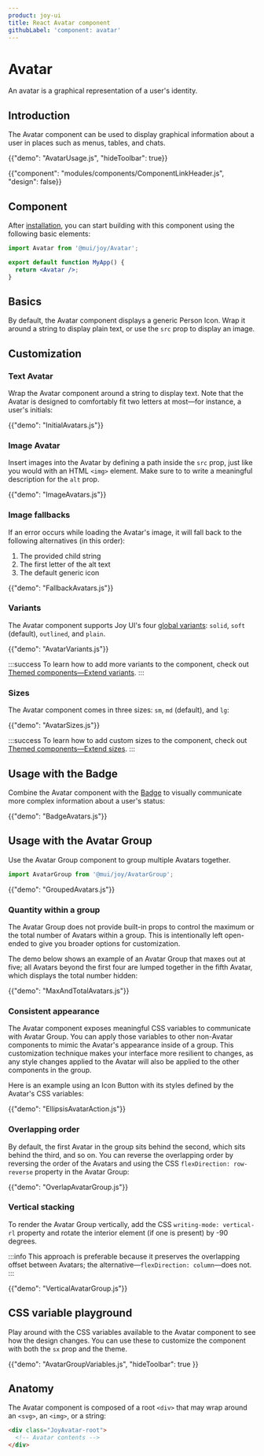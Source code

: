 ```yaml
---
product: joy-ui
title: React Avatar component
githubLabel: 'component: avatar'
---
```


# Avatar

<p class="description">An avatar is a graphical representation of a user's identity.</p>

## Introduction

The Avatar component can be used to display graphical information about a user in places such as menus, tables, and chats.

{{"demo": "AvatarUsage.js", "hideToolbar": true}}

{{"component": "modules/components/ComponentLinkHeader.js", "design": false}}

## Component

After [installation](/joy-ui/getting-started/installation/), you can start building with this component using the following basic elements:

```jsx
import Avatar from '@mui/joy/Avatar';

export default function MyApp() {
  return <Avatar />;
}
```

## Basics

By default, the Avatar component displays a generic Person Icon.
Wrap it around a string to display plain text, or use the `src` prop to display an image.

## Customization

### Text Avatar

Wrap the Avatar component around a string to display text.
Note that the Avatar is designed to comfortably fit two letters at most—for instance, a user's initials:

{{"demo": "InitialAvatars.js"}}

### Image Avatar

Insert images into the Avatar by defining a path inside the `src` prop, just like you would with an HTML `<img>` element.
Make sure to to write a meaningful description for the `alt` prop.

{{"demo": "ImageAvatars.js"}}

### Image fallbacks

If an error occurs while loading the Avatar's image, it will fall back to the following alternatives (in this order):

1. The provided child string
2. The first letter of the alt text
3. The default generic icon

{{"demo": "FallbackAvatars.js"}}

### Variants

The Avatar component supports Joy UI's four [global variants](/joy-ui/main-features/global-variants/): `solid`, `soft` (default), `outlined`, and `plain`.

{{"demo": "AvatarVariants.js"}}

:::success
To learn how to add more variants to the component, check out [Themed components—Extend variants](/joy-ui/customization/themed-components/#extend-variants).
:::

### Sizes

The Avatar component comes in three sizes: `sm`, `md` (default), and `lg`:

{{"demo": "AvatarSizes.js"}}

:::success
To learn how to add custom sizes to the component, check out [Themed components—Extend sizes](/joy-ui/customization/themed-components/#extend-sizes).
:::

## Usage with the Badge

Combine the Avatar component with the [Badge](/joy-ui/react-badge/) to visually communicate more complex information about a user's status:

{{"demo": "BadgeAvatars.js"}}

## Usage with the Avatar Group

Use the Avatar Group component to group multiple Avatars together.

```jsx
import AvatarGroup from '@mui/joy/AvatarGroup';
```

{{"demo": "GroupedAvatars.js"}}

### Quantity within a group

The Avatar Group does not provide built-in props to control the maximum or the total number of Avatars within a group.
This is intentionally left open-ended to give you broader options for customization.

The demo below shows an example of an Avatar Group that maxes out at five; all Avatars beyond the first four are lumped together in the fifth Avatar, which displays the total number hidden:

{{"demo": "MaxAndTotalAvatars.js"}}

### Consistent appearance

The Avatar component exposes meaningful CSS variables to communicate with Avatar Group.
You can apply those variables to other non-Avatar components to mimic the Avatar's appearance inside of a group.
This customization technique makes your interface more resilient to changes, as any style changes applied to the Avatar will also be applied to the other components in the group.

Here is an example using an Icon Button with its styles defined by the Avatar's CSS variables:

{{"demo": "EllipsisAvatarAction.js"}}

### Overlapping order

By default, the first Avatar in the group sits behind the second, which sits behind the third, and so on.
You can reverse the overlapping order by reversing the order of the Avatars and using the CSS `flexDirection: row-reverse` property in the Avatar Group:

{{"demo": "OverlapAvatarGroup.js"}}

### Vertical stacking

To render the Avatar Group vertically, add the CSS `writing-mode: vertical-rl` property and rotate the interior element (if one is present) by -90 degrees.

:::info
This approach is preferable because it preserves the overlapping offset between Avatars; the alternative—`flexDirection: column`—does not.
:::

{{"demo": "VerticalAvatarGroup.js"}}

## CSS variable playground

Play around with the CSS variables available to the Avatar component to see how the design changes.
You can use these to customize the component with both the `sx` prop and the theme.

{{"demo": "AvatarGroupVariables.js", "hideToolbar": true }}

## Anatomy

The Avatar component is composed of a root `<div>` that may wrap around an `<svg>`, an `<img>`, or a string:

```html
<div class="JoyAvatar-root">
  <!-- Avatar contents -->
</div>
```
